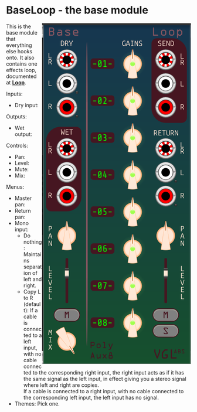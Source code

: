 # BaseLoop - the base module

<img src="BaseLoop.png" align="right">

This is the base module that everything else hooks onto. It also contains one effects loop, documented at **[Loop](loop.md)**.

Inputs:
- Dry input: 

Outputs:
- Wet output: 

Controls:
- Pan: 
- Level: 
- Mute: 
- Mix:

Menus:
- Master pan:
- Return pan:
- Mono input: 
	- Do nothing: Maintains separation of left and right.
	- Copy L to R (default): If a cable is connected to a left input, with no cable connected to the corresponding right input, the right input acts as if it has the same signal as the left input,
	in effect giving you a stereo signal where left and right are copies.  
If a cable is connected to a right input, with no cable connected to the corresponding left input, the left input has no signal.
- Themes: Pick one.

